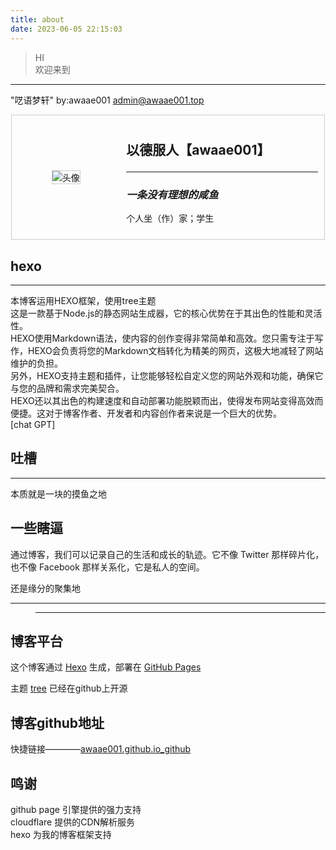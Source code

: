 ```yaml
---
title: about
date: 2023-06-05 22:15:03
---
```

> HI<br>欢迎来到
---

"呓语梦轩" by:awaae001 <admin@awaae001.top>

<!DOCTYPE html>
<html>
<head>
    <style>
        .card {
            display: flex;
            border: 1px solid #ccc;
            width: 500px;
            margin: 0 auto;
        }
        .avatar {
            display: flex;
            justify-content: center; /* 水平居中对齐 */
            align-items: center; /* 垂直居中对齐 */
            flex: 1;
            padding: 10px;
        }
        .info {
            flex: 2;
            padding: 10px;
        }
        img {
            max-width: 100px;
            max-height: 100px;
            border: 1px solid #ccc;
        }
    </style>
</head>
<body>
    <div class="card">
        <div class="avatar">
            <img src="https://tuchuang-awaae001.oss-cn-hongkong.aliyuncs.com/
web ico/web.jpg" alt="头像">
        </div>
        <div class="info">
            <h2>以德服人【awaae001】<hr>
            <h3><em>一条没有理想的咸鱼</em></h3>
            <p>个人坐（作）家；学生</p>
        </div>
    </div>
</body>
</html>


## hexo
----

本博客运用HEXO框架，使用tree主题<br>
这是一款基于Node.js的静态网站生成器，它的核心优势在于其出色的性能和灵活性。<br>
HEXO使用Markdown语法，使内容的创作变得非常简单和高效。您只需专注于写作，HEXO会负责将您的Markdown文档转化为精美的网页，这极大地减轻了网站维护的负担。<br>
另外，HEXO支持主题和插件，让您能够轻松自定义您的网站外观和功能，确保它与您的品牌和需求完美契合。<br>
HEXO还以其出色的构建速度和自动部署功能脱颖而出，使得发布网站变得高效而便捷。这对于博客作者、开发者和内容创作者来说是一个巨大的优势。<br>
[chat GPT]

## 吐槽
---

本质就是一块的摸鱼之地<br>

## 一些瞎逼

通过博客，我们可以记录自己的生活和成长的轨迹。它不像 Twitter 那样碎片化，也不像 Facebook 那样关系化，它是私人的空间。

还是缘分的聚集地

---
>---
## 博客平台
这个博客通过 [Hexo](https://hexo.io/) 生成，部署在 [GitHub Pages](https://pages.github.com/)

主题 [tree](https://github.com/wujun234/hexo-theme-tree) 已经在github上开源

## 博客github地址
快捷链接————[awaae001.github.io_github](https://github.com/awaae001/awaae001.github.io)<br>

## 鸣谢
github page 引擎提供的强力支持<br>
cloudflare 提供的CDN解析服务<br>
hexo 为我的博客框架支持<br>
